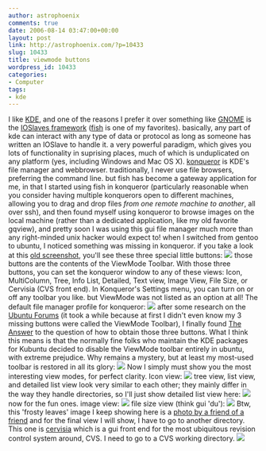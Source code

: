 ```yaml
---
author: astrophoenix
comments: true
date: 2006-08-14 03:47:00+00:00
layout: post
link: http://astrophoenix.com/?p=10433
slug: 10433
title: viewmode buttons
wordpress_id: 10433
categories:
- Computer
tags:
- kde
---
```


I like [KDE](http://www.kde.org/), and one of the reasons I prefer it over something like [GNOME](http://www.gnome.org/) is the [IOSlaves framework](http://docs.kde.org/stable/en/kdebase/kioslave/index.html) ([fish](http://docs.kde.org/stable/en/kdebase/kioslave/fish.html) is one of my favorites). basically, any part of kde can interact with any type of data or protocol as long as someone has written an IOSlave to handle it. a very powerful paradigm, which gives you lots of functionality in suprising places, much of which is unduplicated on any platform (yes, including Windows and Mac OS X).  [konqueror](http://docs.kde.org/development/en/kdebase/konqueror/) is KDE's file manager and webbrowser. traditionally, I never use file browsers, preferring the command line. but fish has become a gateway application for me, in that I started using fish in konqueror (particularly reasonable when you consider having multiple konquerors open to different machines, allowing you to drag and drop files _from one remote machine to another_, all over ssh), and then found myself using konqueror to browse images on the local machine (rather than a dedicated application, like my old favorite gqview), and pretty soon I was using this gui file manager much more than any right-minded unix hacker would expect to!  when I switched from gentoo to ubuntu, I noticed something was missing in konqueror. if you take a look at this [old screenshot](http://astrophoenix.com/~kevin/screens/030806_kde.jpg), you'll see these three special little buttons: ![](http://astrophoenix.com/~kevin/viewmode_toolbar/gentoo_viewmode_toolbar.png)  those buttons are the contents of the ViewMode Toolbar. With those three buttons, you can set the konqueror window to any of these views: Icon, MultiColumn, Tree, Info List, Detailed, Text view, Image View, File Size, or Cervisia (CVS front end).  In Konqueror's Settings menu, you can turn on or off any toolbar you like. but ViewMode was not listed as an option at all! The default file manager profile for konqueror: ![](http://astrophoenix.com/~kevin/viewmode_toolbar/konq_fm_bad.png)  after some research on the [Ubuntu Forums](http://ubuntuforums.org) (it took a while because at first I didn't even know my 3 missing buttons were called the ViewMode Toolbar), I finally found [The Answer](http://ubuntuforums.org/showthread.php?t=190258&highlight=viewmode+toolbar) to the question of how to obtain those three buttons. What I think this means is that the normally fine folks who maintain the KDE packages for Kubuntu decided to disable the ViewMode toolbar entirely in ubuntu, with extreme prejudice. Why remains a mystery, but at least my most-used toolbar is restored in all its glory:  ![](http://astrophoenix.com/~kevin/viewmode_toolbar/konq_fm_fixed.png)  Now I simply must show you the most interesting view modes, for perfect clarity.  Icon view:  ![](http://astrophoenix.com/~kevin/viewmode_toolbar/icon.png)  tree view, list view, and detailed list view look very similar to each other; they mainly differ in the way they handle directories, so I'll just show detailed list view here:  ![](http://astrophoenix.com/~kevin/viewmode_toolbar/detailedlist.png)  now for the fun ones.  image view:  ![](http://astrophoenix.com/~kevin/viewmode_toolbar/imageview.png)  file size view (think gui 'du'):  ![](http://astrophoenix.com/~kevin/viewmode_toolbar/filesize.png)  Btw, this 'frosty leaves' image I keep showing here is a [photo by a friend of a friend](http://introvexia.com/)  and for the final view I will show, I have to go to another directory. This one is [cervisia](http://cervisia.kde.org/overview.html) which is a gui front end for the most ubiquitous revision control system around, CVS. I need to go to a CVS working directory.  ![](http://astrophoenix.com/~kevin/viewmode_toolbar/cervisia.png)
